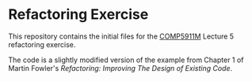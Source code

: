# Refactoring Exercise

This repository contains the initial files for the [COMP5911M](https://comp5911m.info)
Lecture 5 refactoring exercise.

The code is a slightly modified version of the example from Chapter 1 of
Martin Fowler's *Refactoring: Improving The Design of Existing Code*.
